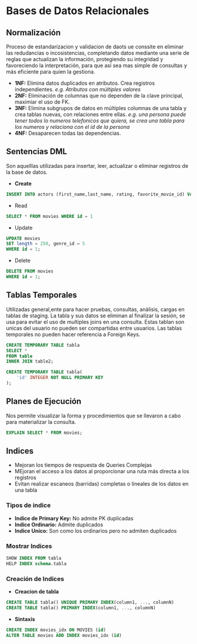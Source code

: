 # Bases de Datos Relacionales

## Normalización

Proceso de estandarizacion y validacion de daots ue conssite en eliminar las redudancias o incosistencias, completando datos mediante una serie de reglas que actualizan la información, protegiendo su integridad y favoreciendo la interpretación, para que así sea mas simple de consultas y más eficiente para quien la gestiona.

* **1NF:** Elimina datos duplicados en atributos. Crea registros independientes.
*e.g. Atributos con múltiples valores*
* **2NF:** Eliminación de columnas que no dependen de la clave principal, maximiar el uso de FK.
* **3NF:** Elimina subgrupos de datos en múltiples columnas de una tabla y crea tablas nuevas, con relaciones entre ellas.
*e.g. una persona puede tener todos lo numeros telefonicos que quiera, se crea una tabla para los numeros y relaciona con el id de la persona*
* **4NF:** Desaparecen todas las dependencias.

## Sentencias DML

Son aquelllas utilizadas para insertar, leer, actualizar o eliminar registros de la base de datos.

* **Create**

```sql
INSERT INTO actors (first_name,last_name, rating, favorite_movie_id) VALUES ('Charles', 'Creek', 9.0, 11);
```

* Read

```sql
SELECT * FROM movies WHERE id = 1
```

* Update

```sql
UPDATE movies
SET length = 250, genre_id = 5
WHERE id = 1;
```

* Delete

```sql
DELETE FROM movies
WHERE id = 1;
```

## Tablas Temporales

Utilizadas general,ente para hacer pruebas, consultas, análisis, cargas en tablas de staging. La tabla y sus datos se eliminan al finalizar la sesión, se usa para evitar el uso de multiples joins en una consulta. Estas tablan son unicas del usuario no pueden ser compartidas entre usuarios. Las tablas temporales no pueden hacer referencia a Foreign Keys.

```sql
CREATE TEMPORARY TABLE tabla
SELECT * 
FROM table
INNER JOIN table2;

CREATE TEMPORARY TABLE tabla(
    'id' INTEGER NOT NULL PRIMARY KEY
);
```

## Planes de Ejecución

Nos permite visualizar la forma y procedimientos que se llevaron a cabo para materializar la consulta.

```sql
EXPLAIN SELECT * FROM movies;
```

## Indices

* Mejoran los tiempos de respuesta de Queries Complejas
* MEjoran el acceso a los datos al proporcionar una ruta más directa a los registros
* Evitan realizar escaneos (barridas) completas o lineales de los datos en una tabla

### Tipos de indice

* **Indice de Primary Key:** No admite PK duplicadas
* **Indice Ordinario:** Admite duplicados
* **Indice Unico:** Son como los ordinarios pero no admiten duplicados

### Mostrar Indices

```sql
SHOW INDEX FROM tabla
HELP INDEX schema.tabla
```

### Creación de Indices

* **Creacion de tabla**

```sql
CREATE TABLE tabla() UNIQUE PRIMARY INDEX(column1, ..., columnN)
CREATE TABLE tabla() PRIMARY INDEX(column1, ..., columnN)
```

* **Sintaxis**

```sql
CREATE INDEX movies_idx ON MOVIES (id)
ALTER TABLE movies ADD INDEX movies_idx (id)
```

